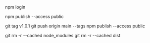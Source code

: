 
npm login

npm publish --access public

git tag v1.0.1
git push origin main --tags
npm publish --access public


git rm -r --cached node_modules
git rm -r --cached dist